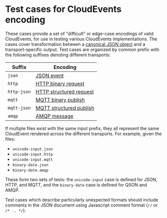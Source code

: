 # Test cases for CloudEvents encoding

These cases provide a set of "difficult" or edge-case encodings of valid
CloudEvents, for use in testing various CloudEvents implementations. The cases
cover transformation between a [canonical JSON object](../json-format.md) and a
transport-specific output. Test cases are organized by common prefix with the
following suffixes denoting different transports:

| Suffix      | Encoding                                                |
| ----------- | ------------------------------------------------------- |
| `json`      | [JSON event](../json-format.md)                         |
| `http`      | [HTTP binary request](../http-transport-binding.md)     |
| `http-json` | [HTTP structured request](../http-transport-binding.md) |
| `mqtt`      | [MQTT binary publish](../mqtt-transport-binding.md)     |
| `mqtt-json` | [MQTT structured publish](../mqtt-transport-binding.md) |
| `amqp`      | [AMQP message](../amqp-transport-binding.md)            |

If multiple files exist with the same input prefix, they all represent the same
CloudEvent rendered across the different transports. For example, given the
files:

- `unicode-input.json`
- `unicode-input.http`
- `unicode-input.mqtt`
- `binary-date.json`
- `binary-date.amqp`

These form two sets of tests: the `unicode-input` case is defined for JSON,
HTTP, and MQTT, and the `binary-date` case is defined for QSON and AMQP.

Test cases which describe particularly unexpected formats should include
comments in the JSON document using Javascript comment format (`//` or
`/* .. */`).

<!-- TODO: translation from batch to multiple individual requests.

What are the semantics if a single message in a JSON batch is incorrect?
 - Missing required fields in one array element?
 - Incorrect field types / values in another element?
-->

